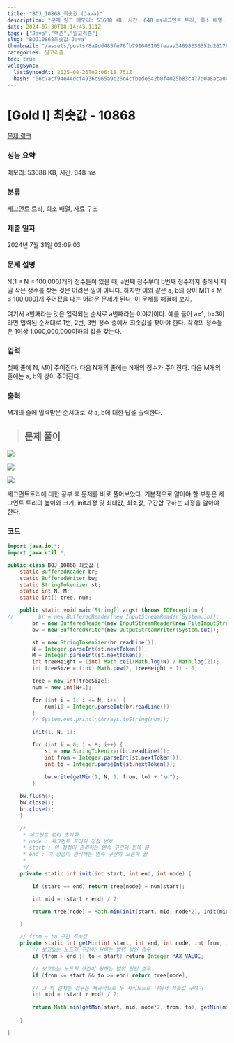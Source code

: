 ```yaml
---
title: "BOJ_10868_최솟값 (Java)"
description: "문제 링크 메모리: 53688 KB, 시간: 648 ms세그먼트 트리, 희소 배열, 자료 구조2024년 7월 31일 03:09:03 M개의 줄에 입력받은 순서대로 각 a, b에 대한 답을 출력한다.세그먼트트리에 대한 공부 후 문제를 바로 풀어보았다. 기본적으로 알아야 "
date: 2024-07-30T18:14:43.111Z
tags: ["Java","백준","알고리즘"]
slug: "BOJ10868최솟값-Java"
thumbnail: "/assets/posts/8a9dd485fe76fb791606105feaaa34698656552d2617b7d3ed6ca1d427ca9f49.png"
categories: 알고리즘
toc: true
velogSync:
  lastSyncedAt: 2025-08-26T02:06:18.751Z
  hash: "06c7acf94e44dcf4936c965a9c26c4cfbede542b0f4025b83c477d0a8aca0453"
---
```


# [Gold I] 최솟값 - 10868 

[문제 링크](https://www.acmicpc.net/problem/10868) 

### 성능 요약

메모리: 53688 KB, 시간: 648 ms

### 분류

세그먼트 트리, 희소 배열, 자료 구조

### 제출 일자

2024년 7월 31일 03:09:03

### 문제 설명

<p>N(1 ≤ N ≤ 100,000)개의 정수들이 있을 때, a번째 정수부터 b번째 정수까지 중에서 제일 작은 정수를 찾는 것은 어려운 일이 아니다. 하지만 이와 같은 a, b의 쌍이 M(1 ≤ M ≤ 100,000)개 주어졌을 때는 어려운 문제가 된다. 이 문제를 해결해 보자.</p>

<p>여기서 a번째라는 것은 입력되는 순서로 a번째라는 이야기이다. 예를 들어 a=1, b=3이라면 입력된 순서대로 1번, 2번, 3번 정수 중에서 최솟값을 찾아야 한다. 각각의 정수들은 1이상 1,000,000,000이하의 값을 갖는다.</p>

### 입력 

 <p>첫째 줄에 N, M이 주어진다. 다음 N개의 줄에는 N개의 정수가 주어진다. 다음 M개의 줄에는 a, b의 쌍이 주어진다.</p>

### 출력 

 M개의 줄에 입력받은 순서대로 각 a, b에 대한 답을 출력한다.
 
 
> ## 문제 풀이

![](/assets/posts/8a9dd485fe76fb791606105feaaa34698656552d2617b7d3ed6ca1d427ca9f49.png)

![](/assets/posts/5e242e2acdcbd06be81581270984d33b34c42e3ff42e0eeb5b2ddea322261ddc.png)

![](/assets/posts/c4fa19f05c980ec444a385b29984ef34d7db6484b2ce7e2ff88ea12a24863958.png)

세그먼트트리에 대한 공부 후 문제를 바로 풀어보았다. 기본적으로 알아야 할 부분은 세그먼트 트리의 높이와 크기, init과정 및 최대값, 최소값, 구간합 구하는 과정을 알아야 한다.

### 코드
```java
import java.io.*;
import java.util.*;

public class BOJ_10868_최솟값 {
	static BufferedReader br;
	static BufferedWriter bw;
	static StringTokenizer st;
	static int N, M;
	static int[] tree, num;

	public static void main(String[] args) throws IOException {
//        br = new BufferedReader(new InputStreamReader(System.in));
		br = new BufferedReader(new InputStreamReader(new FileInputStream("input.txt")));
		bw = new BufferedWriter(new OutputStreamWriter(System.out));

		st = new StringTokenizer(br.readLine());
		N = Integer.parseInt(st.nextToken());
		M = Integer.parseInt(st.nextToken());
		int treeHeight = (int) Math.ceil(Math.log(N) / Math.log(2));
		int treeSize = (int) Math.pow(2, treeHeight + 1) - 1;

		tree = new int[treeSize];
		num = new int[N+1];

		for (int i = 1; i <= N; i++) {
			num[i] = Integer.parseInt(br.readLine());
		}
		// System.out.println(Arrays.toString(num));

		init(1, N, 1);

		for (int i = 0; i < M; i++) {
			st = new StringTokenizer(br.readLine());
			int from = Integer.parseInt(st.nextToken());
			int to = Integer.parseInt(st.nextToken());

			bw.write(getMin(1, N, 1, from, to) + "\n");
		}
		
    bw.flush();
    bw.close();
    br.close();
	}

	/*
	 * 세그먼트 트리 초기화 
	 * node : 세그먼트 트리의 정점 번호 
	 * start : 이 정점이 관리하는 연속 구간의 왼쪽 끝 
	 * end : 이 정점이 관리하는 연속 구간의 오른쪽 끝
	 * 
	 */
	private static int init(int start, int end, int node) {

		if (start == end) return tree[node] = num[start];

		int mid = (start + end) / 2;

		return tree[node] = Math.min(init(start, mid, node*2), init(mid + 1, end, node*2 + 1));

	}

	// from ~ to 구간 최솟값
	private static int getMin(int start, int end, int node, int from, int to) {
		// 보고있는 노드의 구간이 원하는 범위 밖인 경우
		if (from > end || to < start) return Integer.MAX_VALUE;

		// 보고있는 노드의 구간이 원하는 범위 안인 경우
		if (from <= start && to >= end) return tree[node];

		// 그 외 걸치는 경우는 재귀적으로 두 자식노드로 나눠서 최솟값 구하기
		int mid = (start + end) / 2;
		
		return Math.min(getMin(start, mid, node*2, from, to), getMin(mid + 1, end, node*2 + 1, from, to));
	
	}

}
```

